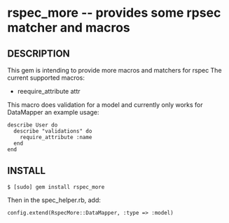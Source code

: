 rspec_more -- provides some rpsec matcher and macros
====================================

## DESCRIPTION
This gem is intending to provide more macros and matchers for rspec
The current supported macros:
* reequire_attribute attr

This macro does validation for a model and currently only works for DataMapper
an example usage:

    describe User do
      describe "validations" do
        require_attribute :name
      end
    end
 
## INSTALL
  
    $ [sudo] gem install rspec_more

Then in the spec_helper.rb, add:

    config.extend(RspecMore::DataMapper, :type => :model) 
